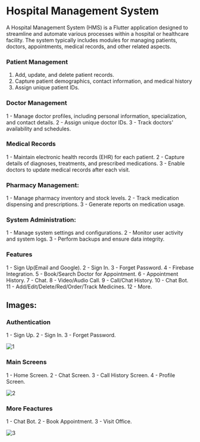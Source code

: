 # Hospital Management System

A Hospital Management System (HMS) is a Flutter application designed to streamline and automate various processes within a hospital or healthcare facility. The system typically includes modules for managing patients, doctors, appointments, medical records, and other related aspects.

### Patient Management

1.  Add, update, and delete patient records.
2.  Capture patient demographics, contact information, and medical history
3.  Assign unique patient IDs.

### Doctor Management
1 - Manage doctor profiles, including personal information, specialization, and contact details.
2 - Assign unique doctor IDs.
3 - Track doctors' availability and schedules.

### Medical Records

1 - Maintain electronic health records (EHR) for each patient.
2 - Capture details of diagnoses, treatments, and prescribed medications.
3 - Enable doctors to update medical records after each visit.

### Pharmacy Management:

1 - Manage pharmacy inventory and stock levels.
2 - Track medication dispensing and prescriptions.
3 - Generate reports on medication usage.

### System Administration:

1 - Manage system settings and configurations.
2 - Monitor user activity and system logs.
3 - Perform backups and ensure data integrity.

### Features

1 - Sign Up(Email and Google).
2 - Sign In.
3 - Forget Password.
4 - Firebase Integration.
5 - Book/Search Doctor for Appointment.
6 - Appointment History.
7 - Chat.
8 - Video/Audio Call.
9 - Call/Chat History.
10 - Chat Bot.
11 - Add/Edit/Delete/Red/Order/Track Medicines.
12 - More.

## Images:
### Authentication

1 - Sign Up.
2 - Sign In.
3 - Forget Password.

![1](https://github.com/ZaidAhmed404/hospital-management-system-flutter-app/assets/123987830/8aaf5bfe-afe8-4c8b-9abb-f98a73b25894)

### Main Screens

1 - Home Screen.
2 - Chat Screen.
3 - Call History Screen.
4 - Profile Screen.

![2](https://github.com/ZaidAhmed404/hospital-management-system-flutter-app/assets/123987830/54d5aae0-f1d6-4b58-b007-8745863c5919)

### More Feactures

1 - Chat Bot.
2 - Book Appointment.
3 - Visit Office.

![3](https://github.com/ZaidAhmed404/hospital-management-system-flutter-app/assets/123987830/581d9bce-81ca-4c85-9807-f3359504b120)


